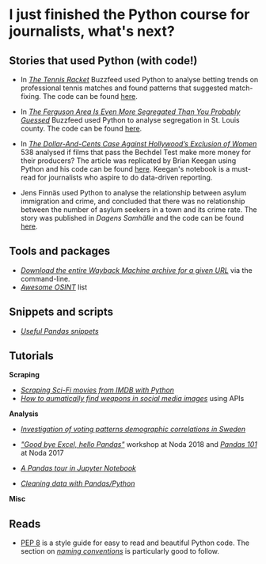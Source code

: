 # I just finished the Python course for journalists, what's next?

## Stories that used Python (with code!)

* In [*The Tennis Racket*](http://www.buzzfeed.com/heidiblake/the-tennis-racket) Buzzfeed used Python to analyse betting trends on professional tennis matches and found patterns that suggested match-fixing. The code can be found [here](https://github.com/BuzzFeedNews/2016-01-tennis-betting-analysis/blob/master/notebooks/tennis-analysis.ipynb).

* In [*The Ferguson Area Is Even More Segregated Than You Probably Guessed*](https://www.buzzfeednews.com/article/jsvine/the-ferguson-area-is-even-more-segregated-than-you-thought) Buzzfeed used Python to analyse segregation in St. Louis county. The code can be found [here](https://github.com/BuzzFeedNews/2014-08-st-louis-county-segregation/blob/master/notebooks/segregation-analysis.ipynb).

* In [*The Dollar-And-Cents Case Against Hollywood’s Exclusion of Women*](https://fivethirtyeight.com/features/the-dollar-and-cents-case-against-hollywoods-exclusion-of-women/) 538 analysed if films that pass the Bechdel Test make more money for their producers? The article was replicated by Brian Keegan using Python and his code can be found [here](https://nbviewer.jupyter.org/github/brianckeegan/Bechdel/blob/master/Bechdel_test.ipynb). Keegan's notebook is a must-read for journalists who aspire to do data-driven reporting.

* Jens Finnäs used Python to analyse the relationship between asylum immigration and crime, and concluded that there was no relationship between the number of asylum seekers in a town and its crime rate. The story was published in *Dagens Samhälle* and the code can be found [here](https://github.com/jensfinnas/dagenssamhalle-notebooks/blob/master/flyktingar_och_brottslighet/Flyktingar%20och%20brottslighet%20i%20kommuner.ipynb).

## Tools and packages
* [*Download the entire Wayback Machine archive for a given URL*](https://github.com/jsvine/waybackpack) via the command-line.
* [*Awesome OSINT*](https://github.com/jivoi/awesome-osint) list

## Snippets and scripts
* [*Useful Pandas snippets*](https://gist.github.com/bsweger/e5817488d161f37dcbd2)

## Tutorials

**Scraping**

* [*Scraping Sci-Fi movies from IMDB with Python*](https://link.medium.com/8TJsiG8DJU)
* [*How to aumatically find weapons in social media images*](http://www.automatingosint.com/blog/2016/01/osint-automatically-finding-weapons-in-social-media-images-part-1/) using APIs

**Analysis**
* [*Investigation of voting patterns demographic correlations in Sweden*](http://maxberggren.se/2016/08/15/SD/)
* [*"Good bye Excel, hello Pandas"*](https://github.com/jplusplus/noda2018-pandas-workshop) workshop at Noda 2018 and [*Pandas 101*](https://github.com/horriblesmell/noda-pres-17) at Noda 2017

* [*A Pandas tour in Jupyter Notebook*](https://nbviewer.jupyter.org/gist/wesm/4757075/PandasTour.ipynb)

* [*Cleaning data with Pandas/Python*](http://www.jeannicholashould.com/tidy-data-in-python.html)

**Misc**

## Reads

* [PEP 8](https://www.python.org/dev/peps/pep-0008/) is a style guide for easy to read and beautiful Python code. The section on [*naming conventions*](https://www.python.org/dev/peps/pep-0008/#naming-conventions) is particularly good to follow.


